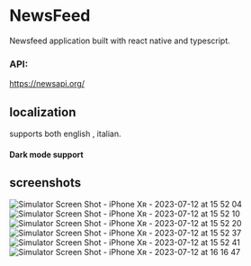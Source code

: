 # NewsFeed
Newsfeed application built with react native and typescript. 

### API:
https://newsapi.org/ 

## localization
supports both english , italian.
#### Dark mode support 
## screenshots
![Simulator Screen Shot - iPhone Xʀ - 2023-07-12 at 15 52 04](https://github.com/mhmdzaid/NewsFeed/assets/26047721/b90c0f03-2704-4986-8cb9-a1697749d72b)
![Simulator Screen Shot - iPhone Xʀ - 2023-07-12 at 15 52 10](https://github.com/mhmdzaid/NewsFeed/assets/26047721/087a3b2f-930f-4d86-be78-f10bda939948)
![Simulator Screen Shot - iPhone Xʀ - 2023-07-12 at 15 52 20](https://github.com/mhmdzaid/NewsFeed/assets/26047721/f9f76cc6-c6f7-449d-8734-59f5d3ea136c)
![Simulator Screen Shot - iPhone Xʀ - 2023-07-12 at 15 52 37](https://github.com/mhmdzaid/NewsFeed/assets/26047721/1e735888-3932-4d6e-b9b7-d2a28284a9e6)
![Simulator Screen Shot - iPhone Xʀ - 2023-07-12 at 15 52 41](https://github.com/mhmdzaid/NewsFeed/assets/26047721/e90a3ffd-4eb1-49d3-a26e-486940d93cae)
![Simulator Screen Shot - iPhone Xʀ - 2023-07-12 at 16 16 47](https://github.com/mhmdzaid/NewsFeed/assets/26047721/f9cc9070-0319-42b4-b43c-e203008b0644)
